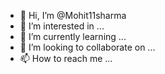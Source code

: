 - 👋 Hi, I’m @Mohit11sharma
- 👀 I’m interested in ...
- 🌱 I’m currently learning ...
- 💞️ I’m looking to collaborate on ...
- 📫 How to reach me ...

<!---
Mohit11sharma/Mohit11sharma is a ✨ special ✨ repository because its `README.md` (this file) appears on your GitHub profile.
You can click the Preview link to take a look at your changes.
--->
